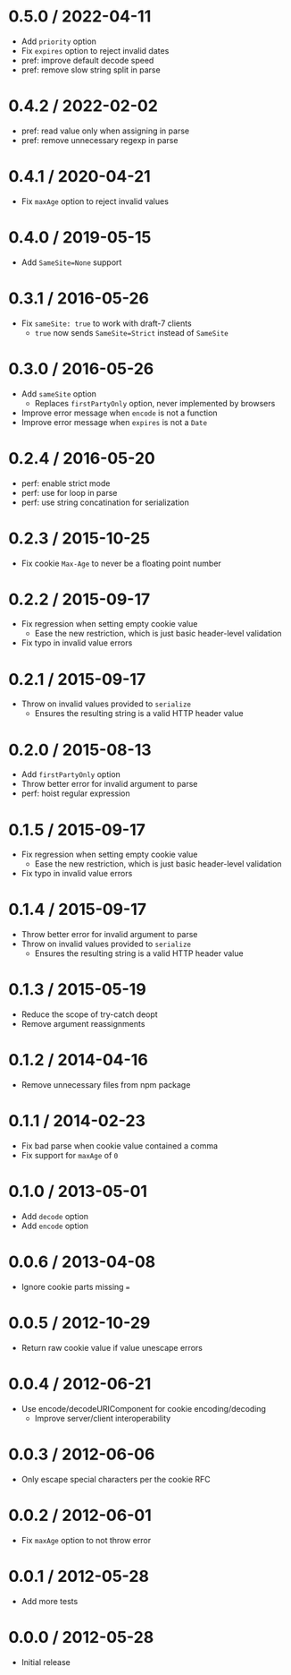 0.5.0 / 2022-04-11
==================

* Add `priority` option
* Fix `expires` option to reject invalid dates
* pref: improve default decode speed
* pref: remove slow string split in parse

0.4.2 / 2022-02-02
==================

* pref: read value only when assigning in parse
* pref: remove unnecessary regexp in parse

0.4.1 / 2020-04-21
==================

* Fix `maxAge` option to reject invalid values

0.4.0 / 2019-05-15
==================

* Add `SameSite=None` support

0.3.1 / 2016-05-26
==================

* Fix `sameSite: true` to work with draft-7 clients
    - `true` now sends `SameSite=Strict` instead of `SameSite`

0.3.0 / 2016-05-26
==================

* Add `sameSite` option
    - Replaces `firstPartyOnly` option, never implemented by browsers
* Improve error message when `encode` is not a function
* Improve error message when `expires` is not a `Date`

0.2.4 / 2016-05-20
==================

* perf: enable strict mode
* perf: use for loop in parse
* perf: use string concatination for serialization

0.2.3 / 2015-10-25
==================

* Fix cookie `Max-Age` to never be a floating point number

0.2.2 / 2015-09-17
==================

* Fix regression when setting empty cookie value
    - Ease the new restriction, which is just basic header-level validation
* Fix typo in invalid value errors

0.2.1 / 2015-09-17
==================

* Throw on invalid values provided to `serialize`
    - Ensures the resulting string is a valid HTTP header value

0.2.0 / 2015-08-13
==================

* Add `firstPartyOnly` option
* Throw better error for invalid argument to parse
* perf: hoist regular expression

0.1.5 / 2015-09-17
==================

* Fix regression when setting empty cookie value
    - Ease the new restriction, which is just basic header-level validation
* Fix typo in invalid value errors

0.1.4 / 2015-09-17
==================

* Throw better error for invalid argument to parse
* Throw on invalid values provided to `serialize`
    - Ensures the resulting string is a valid HTTP header value

0.1.3 / 2015-05-19
==================

* Reduce the scope of try-catch deopt
* Remove argument reassignments

0.1.2 / 2014-04-16
==================

* Remove unnecessary files from npm package

0.1.1 / 2014-02-23
==================

* Fix bad parse when cookie value contained a comma
* Fix support for `maxAge` of `0`

0.1.0 / 2013-05-01
==================

* Add `decode` option
* Add `encode` option

0.0.6 / 2013-04-08
==================

* Ignore cookie parts missing `=`

0.0.5 / 2012-10-29
==================

* Return raw cookie value if value unescape errors

0.0.4 / 2012-06-21
==================

* Use encode/decodeURIComponent for cookie encoding/decoding
    - Improve server/client interoperability

0.0.3 / 2012-06-06
==================

* Only escape special characters per the cookie RFC

0.0.2 / 2012-06-01
==================

* Fix `maxAge` option to not throw error

0.0.1 / 2012-05-28
==================

* Add more tests

0.0.0 / 2012-05-28
==================

* Initial release
